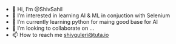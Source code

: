 - 👋 Hi, I’m @ShivSahil
- 👀 I’m interested in learning AI & ML in conjuction with Selenium
- 🌱 I’m currently learning python for maing good base for AI
- 💞️ I’m looking to collaborate on ...
- 📫 How to reach me shivguleri@tuta.io

<!---
ShivSahil/ShivSahil is a ✨ special ✨ repository because its `README.md` (this file) appears on your GitHub profile.
You can click the Preview link to take a look at your changes.
--->
